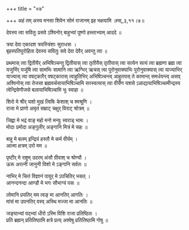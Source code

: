 +++
title = "०७"

+++
अहं तम् अस्य मनसा शिवेन सोमं राजानम् इह भक्षयामि ॥म्स्_३,११।७॥  
    
देवस्य त्वा सवितुः प्रसवे ऽश्विनोर् बाहुभ्यां पूष्णो हस्ताभ्याम् आददे ॥  
    
त्रया देवा एकादश त्रयस्त्रिंशाः सुराधसः ।  
बृहस्पतिपुरोहिता देवस्य सवितुः सवे देवा देवैर् अवन्तु त्वा ॥  
    
प्रथमास् त्वा द्वितीयैर् अभिषिञ्चन्तु द्वितीयास् त्वा तृतीयैस् तृतीयास् त्वा सत्येन सत्यं त्वा ब्रह्मणा ब्रह्म त्वा यजुर्भिर् यजूंषि त्वा सामभिः सामानि त्वा ऋग्भिर् ऋचस् त्वा पुरोनुवाक्याभिः पुरोनुवाक्यास् त्वा याज्याभिर् याज्यास् त्वा वषट्कारैर् वषट्कारास् त्वाहुतिभिर् अभिषिञ्चन्त्व् आहुतयस् ते कामान्त् समर्धयन्त्व् असव् अश्विनोस् त्वा तेजसा ब्रह्मवर्चसायाभिषिञ्चामि सरस्वत्यास् त्वा वीर्येण यशसे ऽन्नाद्यायाभिषिञ्चामीन्द्रस्य त्वेन्द्रियेणौजसे बलायाभिषिञ्चामि भूः स्वाहा ॥  
    
शिरो मे श्रीर् यशो मुखं त्विषिः केशाश् च श्मश्रूणि ।  
राजा मे प्राणो अमृतं सम्राट् चक्षुर् विराट् श्रोत्रम् ॥  
    
  
जिह्वा मे भद्रं वाङ् महो मनो मन्युः स्वराड् भामः ।  
मोदाः प्रमोदा अङ्गुलीर् अङ्गानि मित्रं मे सहः ॥  
    
बाहू मे बलम् इन्द्रियं हस्तौ मे कर्म वीर्यम् ।  
आत्मा क्षत्रम् उरो मम ॥  
    
पृष्टीर् मे राष्ट्रम् उदरम् अंसौ ग्रीवाश् च श्रोण्यौ ।  
ऊरू अरत्नी जानुनी विशो मे ऽङ्गानि सर्वतः ॥  
    
नाभिर् मे चित्तं विज्ञानं पायुर् मे ऽपचितिर् भसत् ।  
आनन्दनन्दा आण्डौ मे भगः सौभाग्यं पसः ॥  
    
लोमानि प्रयतिर् मम त्वङ् मा आनतिर् आगतिः ।  
मांसं मा उपनतिर् वस्व् अस्थि मज्जा मा आनतिः ॥  
    
जङ्घाभ्यां पद्भ्यां धीरो ऽस्मि विशि राजा प्रतिष्ठितः ।  
प्रति ब्रह्मन् प्रतितिष्ठामि क्षत्रे प्रत्य् अश्वेषु प्रतितिष्ठामि गोषु ॥  
    
